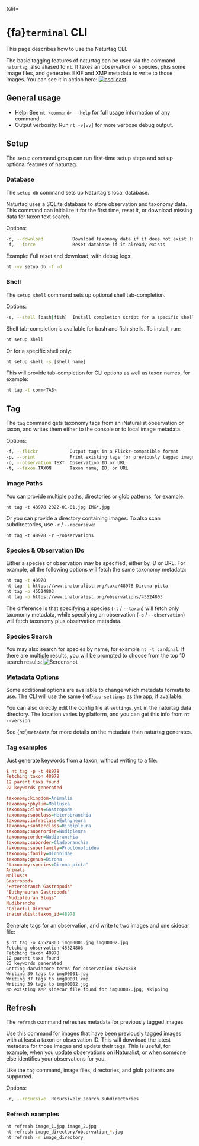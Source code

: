 (cli)=
# {fa}`terminal` CLI
This page describes how to use the Naturtag CLI.

The basic tagging features of naturtag can be used via the command `naturtag`, also aliased to `nt`.
It takes an observation or species, plus some image files, and generates EXIF and XMP metadata to
write to those images. You can see it in action here:
[![asciicast](https://asciinema.org/a/0a6gzpt7AI9QpGoq0OGMDOxqi.svg)](https://asciinema.org/a/0a6gzpt7AI9QpGoq0OGMDOxqi)

## General usage
* Help: See `nt <command> --help` for full usage information of any command.
* Output verbosity: Run `nt -v[vv]` for more verbose debug output.

## Setup
The `setup` command group can run first-time setup steps and set up optional features of naturtag.

### Database
The `setup db` command sets up Naturtag's local database.

Naturtag uses a SQLite database to store observation and taxonomy data. This command can
initialize it for the first time, reset it, or download missing data for taxon text search.

Options:
```bash
-d, --download           Download taxonomy data if it does not exist locally
-f, --force              Reset database if it already exists
```

Example: Full reset and download, with debug logs:
```bash
nt -vv setup db -f -d
```

### Shell
The `setup shell` command sets up optional shell tab-completion.

Options:
```bash
-s, --shell [bash|fish]  Install completion script for a specific shell only
```

Shell tab-completion is available for bash and fish shells. To install, run:
```bash
nt setup shell
```

Or for a specific shell only:
```bash
nt setup shell -s [shell name]
```

This will provide tab-completion for CLI options as well as taxon names, for example:
```bash
nt tag -t corm<TAB>
```

## Tag
The `tag` command gets taxonomy tags from an iNaturalist observation or taxon,
and writes them either to the console or to local image metadata.

Options:
```bash
-f, --flickr            Output tags in a Flickr-compatible format
-p, --print             Print existing tags for previously tagged images
-o, --observation TEXT  Observation ID or URL
-t, --taxon TAXON       Taxon name, ID, or URL
```

### Image Paths
You can provide multiple paths, directories or glob patterns, for example:
```
nt tag -t 48978 2022-01-01.jpg IMG*.jpg
```

Or you can provide a directory containing images. To also scan subdirectories, use
`-r` / `--recursive`:
```
nt tag -t 48978 -r ~/observations
```

### Species & Observation IDs
Either a species or observation may be specified, either by ID or URL.
For example, all the following options will fetch the same taxonomy metadata:
```bash
nt tag -t 48978
nt tag -t https://www.inaturalist.org/taxa/48978-Dirona-picta
nt tag -o 45524803
nt tag -o https://www.inaturalist.org/observations/45524803
```

The difference is that specifying a species (`-t` / `--taxon`) will fetch only
taxonomy metadata, while specifying an observation (`-o` / `--observation`)
will fetch taxonomy plus observation metadata.

### Species Search
You may also search for species by name, for example `nt -t cardinal`.
If there are multiple results, you will be prompted to choose from the top 10 search results:
![Screenshot](../assets/screenshots/cli-taxon-search.png)

### Metadata Options
Some additional options are available to change which metadata formats to use.
The CLI will use the same {ref}`app-settings` as the app, if available.

You can also directly edit the config file at `settings.yml` in the naturtag data directory. The
location varies by platform, and you can get this info from `nt --version`.

See {ref}`metadata` for more details on the metadata than naturtag generates.


### Tag examples
Just generate keywords from a taxon, without writing to a file:
```ini
$ nt tag -p -t 48978
Fetching taxon 48978
12 parent taxa found
22 keywords generated

taxonomy:kingdom=Animalia
taxonomy:phylum=Mollusca
taxonomy:class=Gastropoda
taxonomy:subclass=Heterobranchia
taxonomy:infraclass=Euthyneura
taxonomy:subterclass=Ringipleura
taxonomy:superorder=Nudipleura
taxonomy:order=Nudibranchia
taxonomy:suborder=Cladobranchia
taxonomy:superfamily=Proctonotoidea
taxonomy:family=Dironidae
taxonomy:genus=Dirona
"taxonomy:species=Dirona picta"
Animals
Molluscs
Gastropods
"Heterobranch Gastropods"
"Euthyneuran Gastropods"
"Nudipleuran Slugs"
Nudibranchs
"Colorful Dirona"
inaturalist:taxon_id=48978
```

Generate tags for an observation, and write to two images and one sidecar file:
```
$ nt tag -o 45524803 img00001.jpg img00002.jpg
Fetching observation 45524803
Fetching taxon 48978
12 parent taxa found
23 keywords generated
Getting darwincore terms for observation 45524803
Writing 39 tags to img00001.jpg
Writing 37 tags to img00001.xmp
Writing 39 tags to img00002.jpg
No existing XMP sidecar file found for img00002.jpg; skipping
```

## Refresh
The `refresh` command refreshes metadata for previously tagged images.

Use this command for images that have been previously tagged images with at
least a taxon or observation ID. This will download the latest metadata for
those images and update their tags. This is useful, for example, when you
update observations on iNaturalist, or when someone else identifies your
observations for you.

Like the `tag` command, image files, directories, and glob patterns
are supported.

Options:
```bash
-r, --recursive  Recursively search subdirectories
```

### Refresh examples
```bash
nt refresh image_1.jpg image_2.jpg
nt refresh image_directory/observation_*.jpg
nt refresh -r image_directory
```
